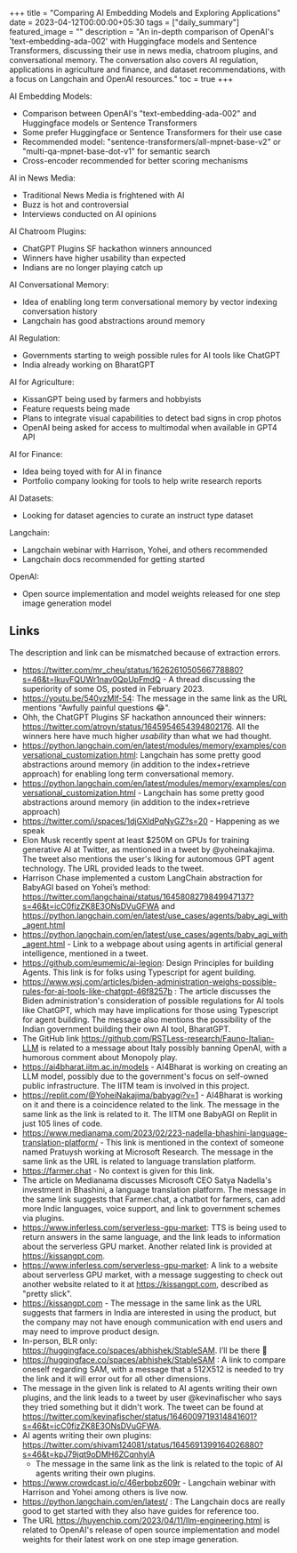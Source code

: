 +++
title =  "Comparing AI Embedding Models and Exploring Applications"
date = 2023-04-12T00:00:00+05:30
tags = ["daily_summary"]
featured_image = ""
description = "An in-depth comparison of OpenAI's 'text-embedding-ada-002' with Huggingface models and Sentence Transformers, discussing their use in news media, chatroom plugins, and conversational memory. The conversation also covers AI regulation, applications in agriculture and finance, and dataset recommendations, with a focus on Langchain and OpenAI resources."
toc = true
+++

AI Embedding Models:
- Comparison between OpenAI's "text-embedding-ada-002" and Huggingface models or Sentence Transformers
- Some prefer Huggingface or Sentence Transformers for their use case
- Recommended model: "sentence-transformers/all-mpnet-base-v2" or "multi-qa-mpnet-base-dot-v1" for semantic search
- Cross-encoder recommended for better scoring mechanisms

AI in News Media:
- Traditional News Media is frightened with AI
- Buzz is hot and controversial
- Interviews conducted on AI opinions

AI Chatroom Plugins:
- ChatGPT Plugins SF hackathon winners announced
- Winners have higher usability than expected
- Indians are no longer playing catch up

AI Conversational Memory:
- Idea of enabling long term conversational memory by vector indexing conversation history
- Langchain has good abstractions around memory

AI Regulation:
- Governments starting to weigh possible rules for AI tools like ChatGPT
- India already working on BharatGPT

AI for Agriculture:
- KissanGPT being used by farmers and hobbyists
- Feature requests being made
- Plans to integrate visual capabilities to detect bad signs in crop photos
- OpenAI being asked for access to multimodal when available in GPT4 API

AI for Finance:
- Idea being toyed with for AI in finance
- Portfolio company looking for tools to help write research reports

AI Datasets:
- Looking for dataset agencies to curate an instruct type dataset

Langchain:
- Langchain webinar with Harrison, Yohei, and others recommended
- Langchain docs recommended for getting started

OpenAI:
- Open source implementation and model weights released for one step image generation model

## Links
The description and link can be mismatched because of extraction errors.

- https://twitter.com/mr_cheu/status/1626261050566778880?s=46&t=lkuvFQUWr1nav0QpUpFmdQ - A thread discussing the superiority of some OS, posted in February 2023.
- https://youtu.be/540vzMlf-54: The message in the same link as the URL mentions "Awfully painful questions 😂".
- Ohh, the ChatGPT Plugins SF hackathon announced their winners: https://twitter.com/atroyn/status/1645954654394802176. All the winners here have much higher _usability_ than what we had thought.
- https://python.langchain.com/en/latest/modules/memory/examples/conversational_customization.html: Langchain has some pretty good abstractions around memory (in addition to the index+retrieve approach) for enabling long term conversational memory.
- https://python.langchain.com/en/latest/modules/memory/examples/conversational_customization.html - Langchain has some pretty good abstractions around memory (in addition to the index+retrieve approach)
- https://twitter.com/i/spaces/1djGXldPqNyGZ?s=20 - Happening as we speak
- Elon Musk recently spent at least $250M on GPUs for training generative AI at Twitter, as mentioned in a tweet by @yoheinakajima. The tweet also mentions the user's liking for autonomous GPT agent technology. The URL provided leads to the tweet.
- Harrison Chase implemented a custom LangChain abstraction for BabyAGI based on Yohei’s method: https://twitter.com/langchainai/status/1645808279849947137?s=46&t=icC0fizZK8E3ONsDVuGFWA and https://python.langchain.com/en/latest/use_cases/agents/baby_agi_with_agent.html
- https://python.langchain.com/en/latest/use_cases/agents/baby_agi_with_agent.html - Link to a webpage about using agents in artificial general intelligence, mentioned in a tweet.
- https://github.com/eumemic/ai-legion: Design Principles for building Agents. This link is for folks using Typescript for agent building.
- https://www.wsj.com/articles/biden-administration-weighs-possible-rules-for-ai-tools-like-chatgpt-46f8257b : The article discusses the Biden administration's consideration of possible regulations for AI tools like ChatGPT, which may have implications for those using Typescript for agent building. The message also mentions the possibility of the Indian government building their own AI tool, BharatGPT.
- The GitHub link https://github.com/RSTLess-research/Fauno-Italian-LLM is related to a message about Italy possibly banning OpenAI, with a humorous comment about Monopoly play.
- https://ai4bharat.iitm.ac.in/models - AI4Bharat is working on creating an LLM model, possibly due to the government's focus on self-owned public infrastructure. The IITM team is involved in this project.
- https://replit.com/@YoheiNakajima/babyagi?v=1 - AI4Bharat is working on it and there is a coincidence related to the link. The message in the same link as the link is related to it. The IITM one BabyAGI on Replit in just 105 lines of code.
- https://www.medianama.com/2023/02/223-nadella-bhashini-language-translation-platform/ - This link is mentioned in the context of someone named Pratuysh working at Microsoft Research. The message in the same link as the URL is related to language translation platform. 
- https://farmer.chat - No context is given for this link.
- The article on Medianama discusses Microsoft CEO Satya Nadella's investment in Bhashini, a language translation platform. The message in the same link suggests that Farmer.chat, a chatbot for farmers, can add more Indic languages, voice support, and link to government schemes via plugins.
- https://www.inferless.com/serverless-gpu-market: TTS is being used to return answers in the same language, and the link leads to information about the serverless GPU market. Another related link is provided at https://kissangpt.com.
- https://www.inferless.com/serverless-gpu-market: A link to a website about serverless GPU market, with a message suggesting to check out another website related to it at https://kissangpt.com, described as "pretty slick".
- https://kissangpt.com - The message in the same link as the URL suggests that farmers in India are interested in using the product, but the company may not have enough communication with end users and may need to improve product design.
- In-person, BLR only: https://huggingface.co/spaces/abhishek/StableSAM. I’ll be there 🫡
- https://huggingface.co/spaces/abhishek/StableSAM : A link to compare oneself regarding SAM, with a message that a 512X512 is needed to try the link and it will error out for all other dimensions.
- The message in the given link is related to AI agents writing their own plugins, and the link leads to a tweet by user @kevinafischer who says they tried something but it didn't work. The tweet can be found at https://twitter.com/kevinafischer/status/1646009719314841601?s=46&t=icC0fizZK8E3ONsDVuGFWA.
- AI agents writing their own plugins: https://twitter.com/shivam124081/status/1645691399164026880?s=46&t=kpJ79jqt9oDMH6ZCqnhylA
  - The message in the same link as the link is related to the topic of AI agents writing their own plugins.
- https://www.crowdcast.io/c/46erbpbz609r - Langchain webinar with Harrison and Yohei among others is live now.
- https://python.langchain.com/en/latest/ : The Langchain docs are really good to get started with they also have guides for reference too.
- The URL https://huyenchip.com/2023/04/11/llm-engineering.html is related to OpenAI's release of open source implementation and model weights for their latest work on one step image generation.